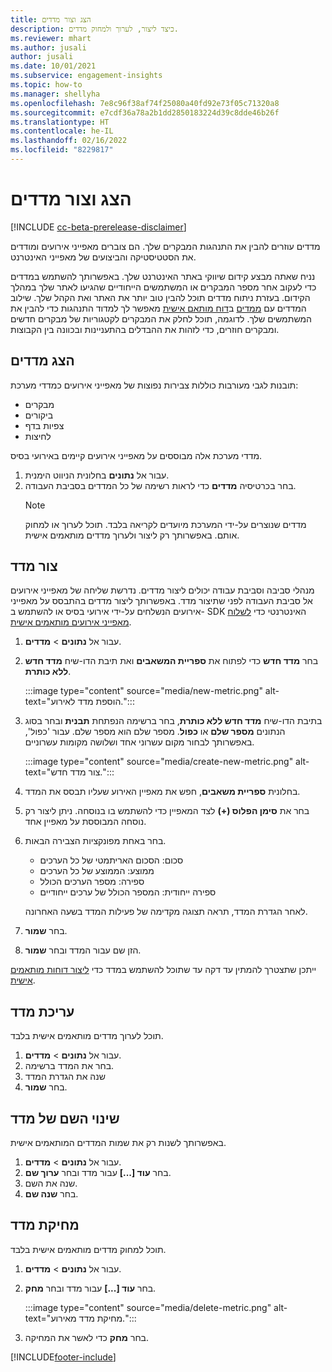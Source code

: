 ```yaml
---
title: הצג וצור מדדים
description: כיצד ליצור, לערוך ולמחוק מדדים.
ms.reviewer: mhart
ms.author: jusali
author: jusali
ms.date: 10/01/2021
ms.subservice: engagement-insights
ms.topic: how-to
ms.manager: shellyha
ms.openlocfilehash: 7e8c96f38af74f25080a40fd92e73f05c71320a8
ms.sourcegitcommit: e7cdf36a78a2b1dd2850183224d39c8dde46b26f
ms.translationtype: HT
ms.contentlocale: he-IL
ms.lasthandoff: 02/16/2022
ms.locfileid: "8229817"
---
```

# <a name="view-and-create-metrics"></a>הצג וצור מדדים

[!INCLUDE [cc-beta-prerelease-disclaimer](includes/cc-beta-prerelease-disclaimer.md)]

מדדים עוזרים להבין את התנהגות המבקרים שלך. הם צוברים מאפייני אירועים ומודדים את הסטטיסטיקה והביצועים של מאפייני האינטרנט.  

נניח שאתה מבצע קידום שיווקי באתר האינטרנט שלך. באפשרותך להשתמש במדדים כדי לעקוב אחר מספר המבקרים או המשתמשים הייחודיים שהגיעו לאתר שלך במהלך הקידום. בעזרת ניתוח מדדים תוכל להבין טוב יותר את האתר ואת הקהל שלך. שילוב המדדים עם [ממדים](dimensions.md) ב[דוח מותאם אישית](custom-reports.md) מאפשר לך למדוד התנהגות כדי להבין את המשתמשים שלך. לדוגמה, תוכל לחלק את המבקרים לקטגוריות של מבקרים חדשים ומבקרים חוזרים, כדי לזהות את ההבדלים בהתעניינות ובכוונה בין הקבוצות.

## <a name="view-metrics"></a>הצג מדדים

תובנות לגבי מעורבות כוללות צבירות נפוצות של מאפייני אירועים כמדדי מערכת: 

- מבקרים
- ביקורים
- צפיות בדף
- לחיצות

מדדי מערכת אלה מבוססים על מאפייני אירועים קיימים באירועי בסיס.

1. עבור אל **נתונים** בחלונית הניווט הימנית. 
1. בחר בכרטיסיה **מדדים** כדי לראות רשימה של כל המדדים בסביבת העבודה. 
   > [!NOTE]
   > מדדים שנוצרים על-ידי המערכת מיועדים לקריאה בלבד. תוכל לערוך או למחוק אותם. באפשרותך רק ליצור ולערוך מדדים מותאמים אישית.

## <a name="create-a-metric"></a>צור מדד

מנהלי סביבה וסביבת עבודה יכולים ליצור מדדים. נדרשת שליחה של מאפייני אירועים אל סביבת העבודה לפני שתיצור מדד. באפשרותך ליצור מדדים בהתבסס על מאפייני אירועים הנשלחים על-ידי אירועי בסיס או להשתמש ב- SDK האינטרנטי כדי [לשלוח מאפייני אירועים מותאמים אישית](advanced-SDK-implementation.md).

1. עבור אל **נתונים** > **מדדים**.
1. בחר **מדד חדש** כדי לפתוח את **ספריית המשאבים** ואת תיבת הדו-שיח **מדד חדש ללא כותרת‬**.

   :::image type="content" source="media/new-metric.png" alt-text="הוספת מדד לאירוע.":::

1. בתיבת הדו-שיח **מדד חדש ללא כותרת**, בחר ברשימה הנפתחת **תבנית** ובחר בסוג הנתונים **מספר שלם** או **כפול**. מספר שלם הוא מספר שלם. עבור 'כפול', באפשרותך לבחור מקום עשרוני אחד ושלושה מקומות עשרוניים.

   :::image type="content" source="media/create-new-metric.png" alt-text="צור מדד חדש.":::
   
5. בחלונית **ספריית משאבים**, חפש את מאפיין האירוע שעליו תבסס את המדד.
6. בחר את **סימן הפלוס (+)** לצד המאפיין כדי להשתמש בו בנוסחה. ניתן ליצור רק נוסחה המבוססת על מאפיין אחד. 
7. בחר באחת מפונקציות הצבירה הבאות. 

   - סכום: הסכום האריתמטי של כל הערכים 
   - ממוצע: הממוצע של כל הערכים
   - ספירה: מספר הערכים הכולל
   - ספירה ייחודית: המספר הכולל של ערכים ייחודיים

   לאחר הגדרת המדד, תראה תצוגה מקדימה של פעילות המדד בשעה האחרונה.

1. בחר **שמור**. 
1. הזן שם עבור המדד ובחר **שמור**.

ייתכן שתצטרך להמתין עד דקה עד שתוכל להשתמש במדד כדי [ליצור דוחות מותאמים אישית](custom-reports.md).

## <a name="edit-a-metric"></a>עריכת מדד

תוכל לערוך מדדים מותאמים אישית בלבד.

1. עבור אל **נתונים** > **מדדים**.
1. בחר את המדד ברשימה.
1. שנה את הגדרת המדד
1. בחר **שמור**.

## <a name="change-the-name-of-a-metric"></a>שינוי השם של מדד

באפשרותך לשנות רק את שמות המדדים המותאמים אישית.

1. עבור אל **נתונים** > **מדדים**.
1. בחר **עוד [...]** עבור מדד ובחר **ערוך שם**.
1. שנה את השם. 
1. בחר **שנה שם**.

## <a name="delete-a-metric"></a>מחיקת מדד

תוכל למחוק מדדים מותאמים אישית בלבד.

1. עבור אל **נתונים** > **מדדים**.
1. בחר **עוד [...]** עבור מדד ובחר **מחק**.

   :::image type="content" source="media/delete-metric.png" alt-text="מחיקת מדד מאירוע.":::

1. בחר **מחק** כדי לאשר את המחיקה.



[!INCLUDE[footer-include](../includes/footer-banner.md)]
